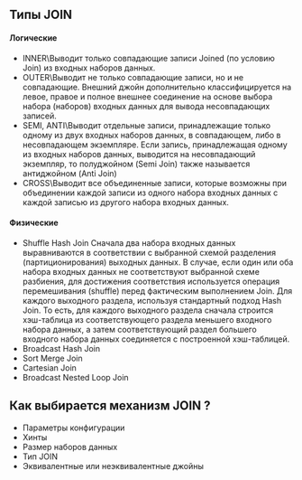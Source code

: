 ## Типы JOIN
  #### Логические
  - INNER\Выводит только совпадающие записи Joined (по условию Join) из входных наборов данных.
  - OUTER\Выводит не только совпадающие записи, но и не совпадающие. Внешний джойн дополнительно классифицируется на левое, правое и полное внешнее соединение на основе выбора набора (наборов) входных данных для вывода несовпадающих записей.
  - SEMI, ANTI\Выводит отдельные записи, принадлежащие только одному из двух входных наборов данных, в совпадающем, либо в несовпадающем экземпляре. Если запись, принадлежащая одному из входных наборов данных, выводится на несовпадающий экземпляр, то полуджойном (Semi Join) также называется антиджойном (Anti Join)
  - CROSS\Выводит все объединенные записи, которые возможны при объединении каждой записи из одного набора входных данных с каждой записью из другого набора входных данных.

  #### Физические
  - Shuffle Hash Join
    Сначала два набора входных данных выравниваются в соответствии с выбранной схемой разделения (партиционирования) выходных данных. В случае, если один или оба набора входных данных не соответствуют выбранной схеме разбиения, для достижения соответствия используется операция перемешивания (shuffle) перед фактическим выполнением Join. Для каждого выходного раздела, используя стандартный подход Hash Join. То есть, для каждого выходного раздела сначала строится хэш-таблица из соответствующего раздела меньшего входного набора данных, а затем соответствующий раздел большего входного набора данных соединяется с построенной хэш-таблицей.
  - Broadcast Hash Join
  - Sort Merge Join
  - Cartesian Join
  - Broadcast Nested Loop Join

## Как выбирается механизм JOIN ?
- Параметры конфигурации
- Хинты
- Размер наборов данных
- Тип JOIN
- Эквивалентные или неэквивалентные джойны
